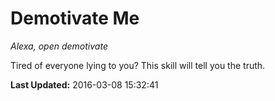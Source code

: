 # Demotivate Me
*Alexa, open demotivate*

Tired of everyone lying to you? This skill will tell you the truth.

**Last Updated:** 2016-03-08 15:32:41